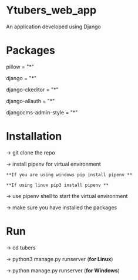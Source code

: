# Ytubers_web_app
An application developed using Django

# Packages
pillow = "*"

django = "*"

django-ckeditor = "*"

django-allauth = "*"

djangocms-admin-style = "*"

# Installation
-> git clone the repo

-> install pipenv for virtual environment

    **If you are using windows pip install pipenv **
    
    **If using linux pip3 install pipenv **

-> use pipenv shell to start the virtual environment

-> make sure you have installed the packages

# Run
-> cd tubers

-> python3 manage.py runserver (**for Linux**)

-> python manage.py runserver (**for Windows**)
